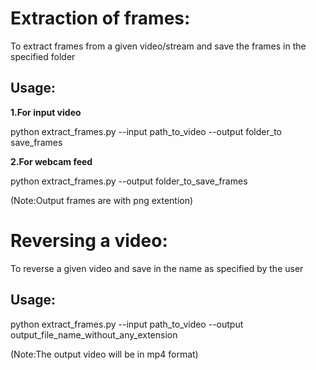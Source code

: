 # **Extraction of frames:**

To extract frames from a given video/stream and save the frames in the specified folder

## **Usage:**

**1.For input video**

  python extract_frames.py --input path_to_video --output folder_to save_frames 

**2.For webcam feed**

python extract_frames.py --output folder_to_save_frames  

(Note:Output frames are with png extention)



# **Reversing a video:**

To reverse a given video and save in the name as specified by the user

## **Usage:**

python extract_frames.py --input path_to_video --output output_file_name_without_any_extension

(Note:The output video will be in mp4 format)
